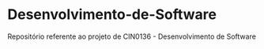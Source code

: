 # Desenvolvimento-de-Software
Repositório referente ao projeto de CIN0136 - Desenvolvimento de Software
